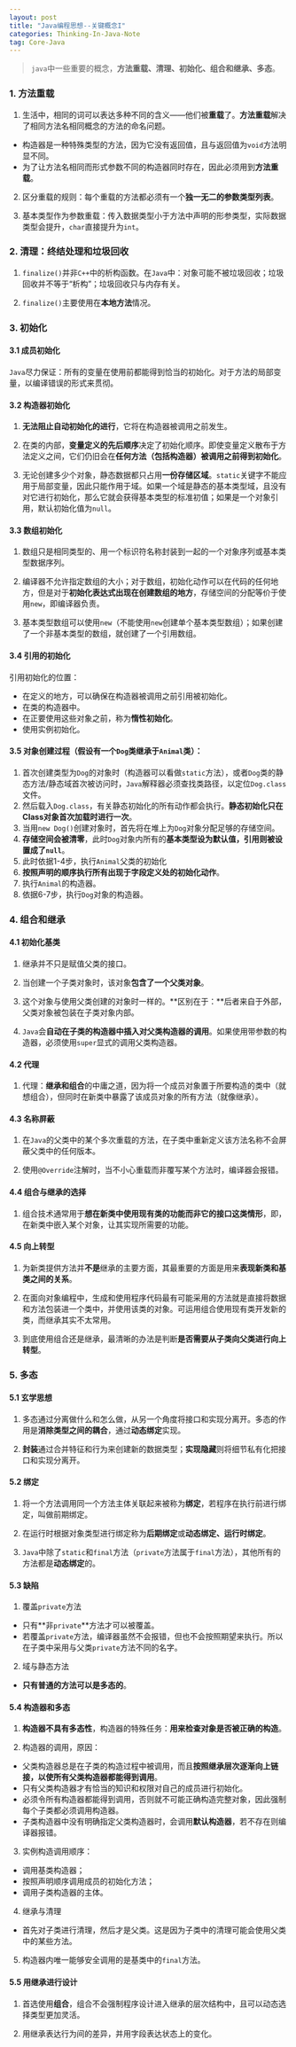 ```yaml
---
layout: post
title: "Java编程思想--关键概念I"
categories: Thinking-In-Java-Note
tag: Core-Java
---
```

> `java`中一些重要的概念，**方法重载、清理、初始化、组合和继承、多态**。

### 1. 方法重载

1. 生活中，相同的词可以表达多种不同的含义——他们被**重载**了。**方法重载**解决了相同方法名相同概念的方法的命名问题。
- 构造器是一种特殊类型的方法，因为它没有返回值，且与返回值为`void`方法明显不同。
- 为了让方法名相同而形式参数不同的构造器同时存在，因此必须用到**方法重载**。

2. 区分重载的规则：每个重载的方法都必须有一个**独一无二的参数类型列表**。

3. 基本类型作为参数重载：传入数据类型小于方法中声明的形参类型，实际数据类型会提升，`char`直接提升为`int`。

### 2. 清理：终结处理和垃圾回收

1. `finalize()`并非`C++`中的析构函数。在`Java`中：对象可能不被垃圾回收；垃圾回收并不等于“析构”；垃圾回收只与内存有关。

2. `finalize()`主要使用在**本地方法**情况。

### 3. 初始化

#### 3.1 成员初始化

`Java`尽力保证：所有的变量在使用前都能得到恰当的初始化。对于方法的局部变量，以编译错误的形式来贯彻。

#### 3.2 构造器初始化

1. **无法阻止自动初始化的进行**，它将在构造器被调用之前发生。

2. 在类的内部，**变量定义的先后顺序**决定了初始化顺序。即使变量定义散布于方法定义之间，它们仍旧会在**任何方法（包括构造器）被调用之前得到初始化**。

3. 无论创建多少个对象，静态数据都只占用**一份存储区域**。`static`关键字不能应用于局部变量，因此只能作用于域。如果一个域是静态的基本类型域，且没有对它进行初始化，那么它就会获得基本类型的标准初值；如果是一个对象引用，默认初始化值为`null`。

#### 3.3 数组初始化

1. 数组只是相同类型的、用一个标识符名称封装到一起的一个对象序列或基本类型数据序列。

2. 编译器不允许指定数组的大小；对于数组，初始化动作可以在代码的任何地方，但是对于**初始化表达式出现在创建数组的地方**，存储空间的分配等价于使用`new`，即编译器负责。

3. 基本类型数组可以使用`new`（不能使用`new`创建单个基本类型数组）；如果创建了一个非基本类型的数组，就创建了一个引用数组。

#### 3.4 引用的初始化

引用初始化的位置：

- 在定义的地方，可以确保在构造器被调用之前引用被初始化。
- 在类的构造器中。
- 在正要使用这些对象之前，称为**惰性初始化**。
- 使用实例初始化。

#### 3.5 对象创建过程（假设有一个`Dog`类继承于`Animal`类）：

1. 首次创建类型为`Dog`的对象时（构造器可以看做`static`方法），或者`Dog`类的静态方法/静态域首次被访问时，`Java`解释器必须查找类路径，以定位`Dog.class`文件。
2. 然后载入`Dog.class`，有关静态初始化的所有动作都会执行。**静态初始化只在Class对象首次加载时进行一次**。
3. 当用`new Dog()`创建对象时，首先将在堆上为`Dog`对象分配足够的存储空间。
4. **存储空间会被清零**，此时`Dog`对象内所有的**基本类型设为默认值，引用则被设置成了`null`**。
5. 此时依据1-4步，执行`Animal`父类的初始化
6. **按照声明的顺序执行所有出现于字段定义处的初始化动作**。
7. 执行`Animal`的构造器。
8. 依据6-7步，执行`Dog`对象的构造器。

### 4. 组合和继承

#### 4.1 初始化基类

1. 继承并不只是赋值父类的接口。

2. 当创建一个子类对象时，该对象**包含了一个父类对象**。

3. 这个对象与使用父类创建的对象时一样的。**区别在于：**后者来自于外部，父类对象被包装在子类对象内部。

4. `Java`会**自动在子类的构造器中插入对父类构造器的调用**。如果使用带参数的构造器，必须使用`super`显式的调用父类构造器。

#### 4.2 代理

1. 代理：**继承和组合**的中庸之道，因为将一个成员对象置于所要构造的类中（就想组合），但同时在新类中暴露了该成员对象的所有方法（就像继承）。

#### 4.3 名称屏蔽

1. 在`Java`的父类中的某个多次重载的方法，在子类中重新定义该方法名称不会屏蔽父类中的任何版本。

2. 使用`@Override`注解时，当不小心重载而非覆写某个方法时，编译器会报错。

#### 4.4 组合与继承的选择

1. 组合技术通常用于**想在新类中使用现有类的功能而非它的接口这类情形**，即，在新类中嵌入某个对象，让其实现所需要的功能。

#### 4.5 向上转型

1. 为新类提供方法并**不是**继承的主要方面，其最重要的方面是用来**表现新类和基类之间的关系**。

2. 在面向对象编程中，生成和使用程序代码最有可能采用的方法就是直接将数据和方法包装进一个类中，并使用该类的对象。可运用组合使用现有类开发新的类，而继承其实不太常用。

3. 到底使用组合还是继承，最清晰的办法是判断**是否需要从子类向父类进行向上转型**。

### 5. 多态

#### 5.1 玄学思想

1. 多态通过分离做什么和怎么做，从另一个角度将接口和实现分离开。多态的作用是**消除类型之间的耦合**，通过**动态绑定**实现。

2. **封装**通过合并特征和行为来创建新的数据类型；**实现隐藏**则将细节私有化把接口和实现分离开。

#### 5.2 绑定

1. 将一个方法调用同一个方法主体关联起来被称为**绑定**，若程序在执行前进行绑定，叫做前期绑定。

2. 在运行时根据对象类型进行绑定称为**后期绑定**或**动态绑定、运行时绑定**。

3. `Java`中除了`static`和`final`方法（`private`方法属于`final`方法），其他所有的方法都是**动态绑定**的。

#### 5.3 缺陷

1. 覆盖`private`方法
- 只有**非`private`**方法才可以被覆盖。
- 若覆盖`private`方法，编译器虽然不会报错，但也不会按照期望来执行。所以在子类中采用与父类`private`方法不同的名字。

2. 域与静态方法
- **只有普通的方法可以是多态的**。

#### 5.4 构造器和多态

1. **构造器不具有多态性**，构造器的特殊任务：**用来检查对象是否被正确的构造**。

2. 构造器的调用，原因：
- 父类构造器总是在子类的构造过程中被调用，而且**按照继承层次逐渐向上链接，以使所有父类构造器都能得到调用**。
- 只有父类构造器才有恰当的知识和权限对自己的成员进行初始化。
- 必须令所有构造器都能得到调用，否则就不可能正确构造完整对象，因此强制每个子类都必须调用构造器。
- 子类构造器中没有明确指定父类构造器时，会调用**默认构造器**，若不存在则编译器报错。

3. 实例构造调用顺序：
- 调用基类构造器；
- 按照声明顺序调用成员的初始化方法；
- 调用子类构造器的主体。

4. 继承与清理
- 首先对子类进行清理，然后才是父类。这是因为子类中的清理可能会使用父类中的某些方法。

5. 构造器内唯一能够安全调用的是基类中的`final`方法。

#### 5.5 用继承进行设计

1. 首选使用**组合**，组合不会强制程序设计进入继承的层次结构中，且可以动态选择类型更加灵活。

2. 用继承表达行为间的差异，并用字段表达状态上的变化。